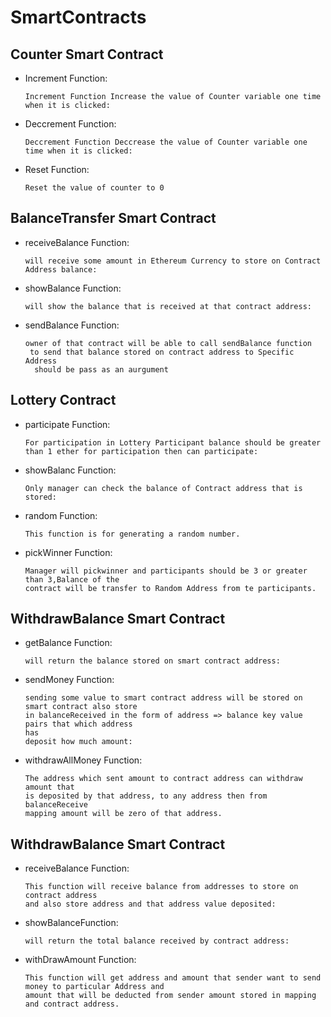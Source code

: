 # SmartContracts
 ## Counter Smart Contract

- Increment Function:

      Increment Function Increase the value of Counter variable one time when it is clicked:
- Deccrement Function:

      Deccrement Function Deccrease the value of Counter variable one time when it is clicked:
- Reset Function:

      Reset the value of counter to 0
      
 ## BalanceTransfer Smart Contract

- receiveBalance Function:

      will receive some amount in Ethereum Currency to store on Contract Address balance:
- showBalance Function:

      will show the balance that is received at that contract address:
- sendBalance Function:

      owner of that contract will be able to call sendBalance function
       to send that balance stored on contract address to Specific Address
        should be pass as an aurgument

## Lottery Contract

- participate Function:

      For participation in Lottery Participant balance should be greater
      than 1 ether for participation then can participate:
- showBalanc Function:

      Only manager can check the balance of Contract address that is stored:
- random Function:

      This function is for generating a random number.
- pickWinner Function:

      Manager will pickwinner and participants should be 3 or greater than 3,Balance of the
      contract will be transfer to Random Address from te participants.

## WithdrawBalance Smart Contract

- getBalance Function:

      will return the balance stored on smart contract address:
- sendMoney Function:

      sending some value to smart contract address will be stored on smart contract also store
      in balanceReceived in the form of address => balance key value pairs that which address
      has
      deposit how much amount:
- withdrawAllMoney Function:

      The address which sent amount to contract address can withdraw amount that
      is deposited by that address, to any address then from balanceReceive
      mapping amount will be zero of that address.
      

## WithdrawBalance Smart Contract

- receiveBalance Function:

      This function will receive balance from addresses to store on contract address
      and also store address and that address value deposited:
- showBalanceFunction:

      will return the total balance received by contract address:
- withDrawAmount Function:

      This function will get address and amount that sender want to send money to particular Address and
      amount that will be deducted from sender amount stored in mapping and contract address.
